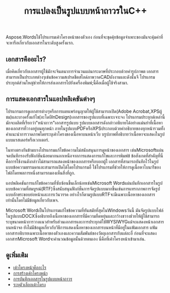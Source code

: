 ﻿---
title: การแปลงเป็นรูปแบบหน้าถาวรในC++
second_title: Aspose.WordsสำหรับC++
articleTitle: แปลงเป็นรูปแบบหน้าถาวร
linktitle: แปลงเป็นรูปแบบหน้าถาวร
description: "บันทึกเอกสารPDF, XPS, HTML, XAML, PostScript, และPCLรูปแบบ."
type: docs
weight: 10
url: /th/cpp/converting-to-fixed-page-format/
---

Aspose.Wordsใช้โปรแกรมเค้าโครงหน้าของตัวเอง ก่อนที่จะขุดคุ้ยข้อมูลจำเพาะของมันจะคุ้มค่าที่จะหารือเกี่ยวกับเอกสารในระดับสูงครั้งแรก.

## เอกสารคืออะไร?

เมื่อคิดเกี่ยวกับเอกสารผู้ใช้มักจะจินตนาการจำนวนแผ่นกระดาษที่ประกอบด้วยคำรูปภาพต เอกสารสามารถเป็นประเภทต่างๆเช่นข้อความสเปรดชีตสไลด์ภาพวาดCADผังงานและดังนั้นจึ โปรแกรมประยุกต์ส่วนใหญ่ช่วยให้การส่งเอกสารไปยังเครื่องพิมพ์;นี้คือเมื่อผู้ใช้จริงสามา.

## การแสดงเอกสารในแอปพลิเคชันต่างๆ

โปรแกรมการดูเอกสารต่างๆหรือการเผยแพร่อนุญาตให้ผู้ใช้สามารถเปิด(Adobe Acrobat,XPSผู้ชม)และบางครั้งแก้ไข(อะโดบีInDesign)เอกสารของรูปแบบที่เฉพาะเจาะจง โปรแกรมประยุกต์เหล่านี้มักจะผลิตที่เรียกว่า"หน้าถาวร"เอกสารรูปแบบ รูปแบบเอกสารดังกล่าวอธิบายได้อย่างแม่นยำที่เนื้อหาของเอกสารที่วางอยู่บนทุกหน้า ภายในรูปแบบPDFหรือXPSประกอบด้วยคำอธิบายของทุกหน้ารวมทั้งคำแนะนำการวาดภาพโดยระบุเค้าโครงของเนื้อหาบนหน้าเว็บ บรูปภาพที่อธิบายว่าเนื้อหาจะแสดงในรูปแบบแรสเตอร์หรือเวกเตอร์.

ในทางตรงกันข้ามบางโปรแกรมแก้ไขข้อความไม่สนับสนุนการดูหน้าของเอกสาร เช่นMicrosoftแผ่นจดบันทึกรองรับฟังก์ชันน้อยมากนอกเหนือจากการแสดงการแก้ไขและการพิมพ์ข้ ข้อสังเกตที่สำคัญที่นี่คือการใช้งานดังกล่าวไม่สามารถแสดงหน้าของเอกสารหรือบอกผู้ใ เอกสารที่สามารถบันทึกไว้ในรูปแบบข้อความธรรมดาและสามารถเปิดได้โดยโปรแกรมอื่ ใช้โปรแกรมที่ช่วยให้การดูเนื้อหาไบนารีของไฟล์โดยพลการหนึ่งสามารถมองเห็นสิ่งที่ถูก.

แอปพลิเคชันการแก้ไขข้อความที่ซับซ้อนขึ้นเล็กน้อยเช่นMicrosoft Wordแผ่นบันทึกเอกสารในรูปแบบข้อความที่สมบูรณ์(RTF)ซึ่งสนับสนุนฟังก์ชั่นการจัดรูปแบบมากขึ้นเช่นการแทรกภาพการจัดรูปแบบอักขระขอบย่อหน้าและการเว้นวรรค อย่างไรก็ตามรูปแบบRTFจะมีเฉพาะเนื้อหาของเอกสารเท่านั้นโดยไม่มีข้อมูลเกี่ยวกับเพจ.

Microsoft Wordเป็นโปรแกรมแก้ไขข้อความที่ทันสมัยที่สุดในWindowsวันนี้ มันจัดรูปแบบไฟล์ในรูปแบบDOCXซึ่งอธิบายถึงเนื้อหาของเอกสารที่มีความยืดหยุ่นและกว้างขวางช่วยให้ผู้ใช้สามารถระบุขนาดหน้าการวางแนวสำหรับส่วนเอกสารและการประยุกต์ใช้WYSIWYGแม้จะแสดงหน้าเอกสารบนหน้าจอ ยังไม่มีข้อมูลเกี่ยวกับวิธีการแสดงเนื้อหาของเอกสารบนหน้าที่มีอยู่ในแฟ้มเอกสาร แฟ้มเอกสารอธิบายเฉพาะเนื้อหาของตัวเองและความสัมพันธ์ของวัตถุเอกสารกับแต่ละอื่ ก่อนที่จะแสดงเอกสารMicrosoft Wordจะคำนวณข้อมูลนั้นด้วยตนเอง นี่คือที่เค้าโครงหน้าเข้ามาเล่น.

## ดูเพิ่มเติม

* [เค้าโครงหน้าคืออะไร](/words/cpp/what-is-a-page-layout/)
* [การสร้างเค้าโครงหน้า](/words/cpp/creating-a-page-layout/)
* [การบันทึกเอกสารในรูปแบบหน้าถาวร](/words/cpp/saving-a-document-to-fixed-page-format/)
* [ระบุตัวเลือกเค้าโครง](/words/cpp/specify-layout-options/)